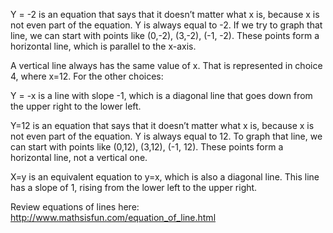 Y = -2 is an equation that says that it doesn’t matter
what x is, because x is not even part of the equation. Y is always equal
to -2. If we try to graph that line, we can start with points like
(0,-2), (3,-2), (-1, -2). These points form a horizontal line, which is
parallel to the x-axis.

A vertical line always has the same value of x. That is represented in
choice 4, where x=12. For the other choices:

Y = -x is a line with slope -1, which is a diagonal line that goes down
from the upper right to the lower left.

Y=12 is an equation that says that it doesn’t matter what x is, because
x is not even part of the equation. Y is always equal to 12. To graph
that line, we can start with points like (0,12), (3,12), (-1, 12). These
points form a horizontal line, not a vertical one.

X=y is an equivalent equation to y=x, which is also a diagonal line.
This line has a slope of 1, rising from the lower left to the upper
right.

Review equations of lines here:
<http://www.mathsisfun.com/equation_of_line.html>
